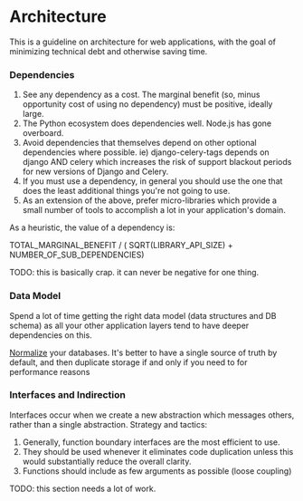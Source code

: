 # Architecture

This is a guideline on architecture for web applications, with the goal of minimizing technical debt and otherwise saving time.

### Dependencies

1. See any dependency as a cost. The marginal benefit (so, minus opportunity cost of using no dependency) must be positive, ideally large.
2. The Python ecosystem does dependencies well. Node.js has gone overboard.
3. Avoid dependencies that themselves depend on other optional dependencies where possible. ie) django-celery-tags depends on django AND celery which increases the risk of support blackout periods for new versions of Django and Celery.
4. If you must use a dependency, in general you should use the one that does the least additional things you're not going to use.
5. As an extension of the above, prefer micro-libraries which provide a small number of tools to accomplish a lot in your application's domain.

As a heuristic, the value of a dependency is:

TOTAL_MARGINAL_BENEFIT / ( SQRT(LIBRARY_API_SIZE) + NUMBER_OF_SUB_DEPENDENCIES)

TODO: this is basically crap. it can never be negative for one thing.

### Data Model

Spend a lot of time getting the right data model (data structures and DB schema) as all your other application layers tend to have deeper dependencies on this.

[Normalize](https://en.wikipedia.org/wiki/Database_normalization) your databases. It's better to have a single source of truth by default, and then duplicate storage if and only if you need to for performance reasons

### Interfaces and Indirection

Interfaces occur when we create a new abstraction which messages others, rather than a single abstraction. Strategy and tactics:

1. Generally, function boundary interfaces are the most efficient to use.
2. They should be used whenever it eliminates code duplication unless this would substantially reduce the overall clarity.
3. Functions should include as few arguments as possible (loose coupling)

TODO: this section needs a lot of work.
